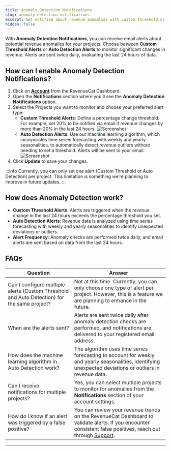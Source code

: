```yaml
---
title: Anomaly Detection Notifications
slug: anomaly-detection-notifications
excerpt: Get notified about revenue anomalies with custom threshold or auto detection alerts
hidden: false
---
```


With **Anomaly Detection Notifications**, you can receive email alerts about potential revenue anomalies for your projects. Choose between **Custom Threshold Alerts** or **Auto Detection Alerts** to monitor significant changes in revenue. Alerts are sent twice daily, evaluating the last 24 hours of data.

## How can I enable Anomaly Detection Notifications?

1. Click on [**Account**](https://app.revenuecat.com/settings/account) from the RevenueCat Dashboard.
2. Open the **Notifications** section where you'll see the **Anomaly Detection Notifications** option.
3. Select the Projects you want to monitor and choose your preferred alert type:
   - **Custom Threshold Alerts**: Define a percentage change threshold. For example, set 20% to be notified via email if revenue changes by more than 20% in the last 24 hours.
     ![Screenshot](/images/threshold.png)
   - **Auto Detection Alerts**: Use our machine learning algorithm, which incorporates time series forecasting with weekly and yearly seasonalities, to automatically detect revenue outliers without needing to set a threshold. Alerts will be sent to your email.
     ![Screenshot](/images/autodetect.png)
4. Click **Update** to save your changes.

:::info
Currently, you can only set one alert (Custom Threshold or Auto Detection) per project. This limitation is something we’re planning to improve in future updates.
:::

## How does Anomaly Detection work?

- **Custom Threshold Alerts**: Alerts are triggered when the revenue change in the last 24 hours exceeds the percentage threshold you set.
- **Auto Detection Alerts**: Revenue data is analyzed using time series forecasting with weekly and yearly seasonalities to identify unexpected deviations or outliers.
- **Alert Frequency**: Anomaly checks are performed twice daily, and email alerts are sent based on data from the last 24 hours.

## FAQs

| Question                                                                                      | Answer                                                                                                                                                           |
| --------------------------------------------------------------------------------------------- | --------------------------------------------------------------------------------------------------------------------------------------------------------------- |
| Can I configure multiple alerts (Custom Threshold and Auto Detection) for the same project?   | Not at this time. Currently, you can only choose one type of alert per project. However, this is a feature we are planning to enhance in the future.             |
| When are the alerts sent?                                                                     | Alerts are sent twice daily after anomaly detection checks are performed, and notifications are delivered to your registered email address.                      |
| How does the machine learning algorithm in Auto Detection work?                               | The algorithm uses time series forecasting to account for weekly and yearly seasonalities, identifying unexpected deviations or outliers in revenue data.        |
| Can I receive notifications for multiple projects?                                            | Yes, you can select multiple projects to monitor for anomalies from the **Notifications** section of your account settings.                                     |
| How do I know if an alert was triggered by a false positive?                                  | You can review your revenue trends on the RevenueCat Dashboard to validate alerts. If you encounter consistent false positives, reach out through [Support](https://app.revenuecat.com/settings/support). |

---